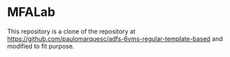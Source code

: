# MFALab

This repository is a clone of the repository at https://github.com/paulomarquesc/adfs-6vms-regular-template-based and modified to fit purpose. 


